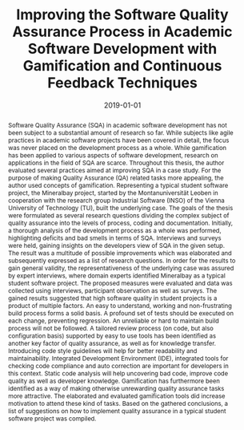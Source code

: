 ---
abstract: Software Quality Assurance (SQA) in academic software development has not
  been subject to a substantial amount of research so far. While subjects like agile
  practices in academic software projects have been covered in detail, the focus was
  never placed on the development process as a whole. While gamification has been
  applied to various aspects of software development, research on applications in
  the field of SQA are scarce. Throughout this thesis, the author evaluated several
  practices aimed at improving SQA in a case study. For the purpose of making Quality
  Assurance (QA) related tasks more appealing, the author used concepts of gamification.
  Representing a typical student software project, the Mineralbay project, started
  by the Montanuniversität Leoben in cooperation with the research group Industrial
  Software (INSO) of the Vienna University of Technology (TU), built the underlying
  case. The goals of the thesis were formulated as several research questions dividing
  the complex subject of quality assurance into the levels of process, coding and
  documentation. Initially, a thorough analysis of the development process as a whole
  was performed, highlighting deficits and bad smells in terms of SQA. Interviews
  and surveys were held, gaining insights on the developers view of SQA in the given
  setup. The result was a multitude of possible improvements which was elaborated
  and subsequently expressed as a list of research questions. In order for the results
  to gain general validity, the representativeness of the underlying case was assured
  by expert interviews, where domain experts identified Mineralbay as a typical student
  software project. The proposed measures were evaluated and data was collected using
  interviews, participant observation as well as surveys. The gained results suggested
  that high software quality in student projects is a product of multiple factors.
  An easy to understand, working and non-frustrating build process forms a solid basis.
  A profound set of tests should be executed on each change, preventing regression.
  An unreliable or hard to maintain build process will not be followed. A tailored
  review process (on code, but also configuration basis) supported by easy to use
  tools has been identified as another key factor of quality assurance, as well as
  for knowledge transfer. Introducing code style guidelines will help for better readability
  and maintainability. Integrated Development Environment (IDE), integrated tools
  for checking code compliance and auto correction are important for developers in
  this context. Static code analysis will help uncovering bad code, improve code quality
  as well as developer knowledge. Gamification has furthermore been identified as
  a way of making otherwise unrewarding quality assurance tasks more attractive. The
  elaborated and evaluated gamification tools did increase motivation to attend these
  kind of tasks. Based on the gathered conclusions, a list of suggestions on how to
  implement quality assurance in a typical student software project was compiled.
authors:
- Georg Ernst Moser
date: '2019-01-01'
featured: false
links:
- name: Publik
  url: https://publik.tuwien.ac.at/showentry.php?ID=287285&lang=2
publication_types:
- '7'
publishDate: '2019-01-01'
title: Improving the Software Quality Assurance Process in Academic Software Development
  with Gamification and Continuous Feedback Techniques
url_pdf: ''
---